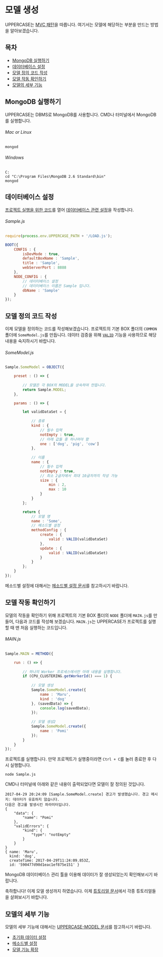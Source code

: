 # 모델 생성
UPPERCASE는 [MVC 패턴](https://ko.wikipedia.org/wiki/%EB%AA%A8%EB%8D%B8-%EB%B7%B0-%EC%BB%A8%ED%8A%B8%EB%A1%A4%EB%9F%AC)을 따릅니다. 여기서는 모델에 해당하는 부분을 만드는 방법을 알아보겠습니다.

## 목차
* [MongoDB 실행하기](#MongoDB-실행하기)
* [데이터베이스 설정](#데이터베이스-설정)
* [모델 정의 코드 작성](#모델-정의-코드-작성)
* [모델 작동 확인하기](#모델-작동-확인하기)
* [모델의 세부 기능](#모델의-세부-기능)

## MongoDB 실행하기
UPPERCASE는 DBMS로 MongoDB를 사용합니다. CMD나 터미널에서 MongoDB를 실행합니다.

###### Mac or Linux
```
mongod
```

###### Windows
```
C:
cd "C:\Program Files\MongoDB 2.6 Standard\bin"
mongod
```

## 데이터베이스 설정
[프로젝트 실행을 위한 코드](CREATE_MODEL.md#프로젝트-실행을-위한-코드-작성)를 열어 [데이터베이스 관련 설정](CONFIGURATION.md#데이터베이스-관련-설정)을 작성합니다.

###### Sample.js
```javascript
require(process.env.UPPERCASE_PATH + '/LOAD.js');

BOOT({
	CONFIG : {
		isDevMode : true,
		defaultBoxName : 'Sample',
		title : 'Sample',
		webServerPort : 8888
	},
	NODE_CONFIG : {
		// 데이터베이스 설정
		// 데이터베이스 이름은 Sample 입니다.
		dbName : 'Sample'
	}
});
```

## 모델 정의 코드 작성
이제 모델을 정의하는 코드를 작성해보겠습니다. 프로젝트의 기본 BOX 폴더의 `COMMON` 폴더에 `SomeModel.js`를 만듭니다. 데이터 검증을 위해 [`VALID`](UPPERCASE-CORE-COMMON.md#validvaliddataset) 기능을 사용하므로 해당 내용을 숙지하시기 바랍니다.

###### SomeModel.js
```javascript
Sample.SomeModel = OBJECT({

	preset : () => {
	
		// 모델은 각 BOX의 MODEL을 상속하여 만듭니다.
		return Sample.MODEL;
	},

	params : () => {

		let validDataSet = {
			
			// 종류
			kind : {
				// 필수 입력
				notEmpty : true,
				// 아래 값들 중 하나여야 함
				one : ['dog', 'pig', 'cow']
			},
			
			// 이름
			name : {
				// 필수 입력
				notEmpty : true,
				// 최소 2글자에서 최대 10글자까지 작성 가능
				size : {
					min : 2,
					max : 10
				}
			}
		};

		return {
			// 모델 명
			name : 'Some',
			// 메소드별 설정
			methodConfig : {
				create : {
					valid : VALID(validDataSet)
				},
				update : {
					valid : VALID(validDataSet)
				}
			}
		};
	}
});
```

메소드별 설정에 대해서는 [메소드별 설정 문서](UPPERCASE-MODEL.md#메소드별-설정)를 참고하시기 바랍니다.

## 모델 작동 확인하기
모델의 작동을 확인하기 위해 프로젝트의 기본 BOX 폴더의 `NODE` 폴더에 `MAIN.js`를 만들어, 다음과 코드를 작성해 보겠습니다. `MAIN.js`는 UPPERCASE가 프로젝트를 실행할 때 맨 처음 실행하는 코드입니다.

###### MAIN.js
```javascript
Sample.MAIN = METHOD({

	run : () => {
	
		// 하나의 Worker 프로세스에서만 아래 내용을 실행합니다.
		if (CPU_CLUSTERING.getWorkerId() === 1) {
			
			// 모델 생성
			Sample.SomeModel.create({
				name : 'Maru',
				kind : 'dog'
			}, (savedData) => {
				console.log(savedData);
			});
			
			// 모델 생성2
			Sample.SomeModel.create({
				name : 'Pomi'
			});
		}
	}
});
```

프로젝트를 실행합니다. 만약 프로젝트가 실행중이라면 `Ctrl + C`를 눌러 종료한 후 다시 실행합니다.

```
node Sample.js
```

CMD나 터미널에 아래와 같은 내용이 출력되었다면 모델이 잘 정의된 것입니다.

```
2017-04-29 20:24:09 [Sample.SomeModel.create] 경고가 발생했습니다. 경고 메시지: 데이터가 유효하지 않습니다.
다음은 경고를 발생시킨 파라미터입니다.
{
	"data": {
		"name": "Pomi"
	},
	"validErrors": {
		"kind": {
			"type": "notEmpty"
		}
	}
}
{ name: 'Maru',
  kind: 'dog',
  createTime: 2017-04-29T11:24:09.853Z,
  id: '590477d90d1eac1ef875e151' }
```

MongoDB 데이터베이스 관리 툴을 이용해 데이터가 잘 생성되었는지 확인해보시기 바랍니다.

축하합니다! 이제 모델 생성까지 하였습니다. 이제 [튜토리얼 문서](../TUTORIAL.md)에서 각종 튜토리얼들을 살펴보시기 바랍니다.

## 모델의 세부 기능
모델의 세부 기능에 대해서는 [UPPERCASE-MODEL 문서](UPPERCASE-MODEL.md)를 참고하시기 바랍니다.

* [초기화 데이터 설정](UPPERCASE-MODEL.md#초기-데이터-설정)
* [메소드별 설정](UPPERCASE-MODEL.md#메소드별-설정)
* [모델 기능 확장](UPPERCASE-MODEL.md#모델-기능-확장)